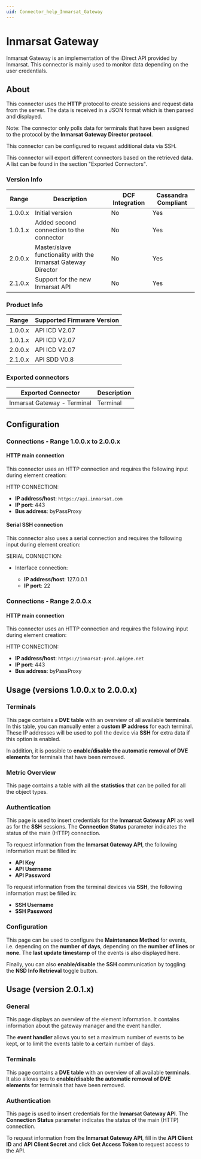 ```yaml
---
uid: Connector_help_Inmarsat_Gateway
---
```


# Inmarsat Gateway

Inmarsat Gateway is an implementation of the iDirect API provided by Inmarsat. This connector is mainly used to monitor data depending on the user credentials.

## About

This connector uses the **HTTP** protocol to create sessions and request data from the server. The data is received in a JSON format which is then parsed and displayed.

Note: The connector only polls data for terminals that have been assigned to the protocol by the **Inmarsat Gateway Director protocol**.

This connector can be configured to request additional data via SSH.

This connector will export different connectors based on the retrieved data. A list can be found in the section "Exported Connectors".

### Version Info

| Range   | Description                                                   | DCF Integration | Cassandra Compliant |
|---------|---------------------------------------------------------------|-----------------|---------------------|
| 1.0.0.x | Initial version                                               | No              | Yes                 |
| 1.0.1.x | Added second connection to the connector                      | No              | Yes                 |
| 2.0.0.x | Master/slave functionality with the Inmarsat Gateway Director | No              | Yes                 |
| 2.1.0.x | Support for the new Inmarsat API                              | No              | Yes                 |

### Product Info

| Range | Supported Firmware Version |
|------------------|-----------------------------|
| 1.0.0.x          | API ICD V2.07               |
| 1.0.1.x          | API ICD V2.07               |
| 2.0.0.x          | API ICD V2.07               |
| 2.1.0.x          | API SDD V0.8                |

### Exported connectors

| Exported Connector          | Description |
|-----------------------------|-------------|
| Inmarsat Gateway - Terminal | Terminal    |

## Configuration

### Connections - Range 1.0.0.x to 2.0.0.x

#### HTTP main connection

This connector uses an HTTP connection and requires the following input during element creation:

HTTP CONNECTION:

- **IP address/host**: `https://api.inmarsat.com`
- **IP port**: 443
- **Bus address**: byPassProxy

#### Serial SSH connection

This connector also uses a serial connection and requires the following input during element creation:

SERIAL CONNECTION:

- Interface connection:

  - **IP address/host**: 127.0.0.1
  - **IP port**: 22

### Connections - Range 2.0.0.x

#### HTTP main connection

This connector uses an HTTP connection and requires the following input during element creation:

HTTP CONNECTION:

- **IP address/host**: `https://inmarsat-prod.apigee.net`
- **IP port**: 443
- **Bus address**: byPassProxy

## Usage (versions 1.0.0.x to 2.0.0.x)

### Terminals

This page contains a **DVE table** with an overview of all available **terminals**. In this table, you can manually enter a **custom IP address** for each terminal. These IP addresses will be used to poll the device via **SSH** for extra data if this option is enabled.

In addition, it is possible to **enable/disable the automatic removal of DVE elements** for terminals that have been removed.

### Metric Overview

This page contains a table with all the **statistics** that can be polled for all the object types.

### Authentication

This page is used to insert credentials for the **Inmarsat Gateway API** as well as for the **SSH** sessions. The **Connection Status** parameter indicates the status of the main (HTTP) connection.

To request information from the **Inmarsat Gateway API**, the following information must be filled in:

- **API Key**
- **API Username**
- **API Password**

To request information from the terminal devices via **SSH**, the following information must be filled in:

- **SSH Username**
- **SSH Password**

### Configuration

This page can be used to configure the **Maintenance Method** for events, i.e. depending on the **number** **of days**, depending on the **number** **of lines** or **none**. The **last update timestamp** of the events is also displayed here.

Finally, you can also **enable/disable** the **SSH** communication by toggling the **NSD Info Retrieval** toggle button.

## Usage (version 2.0.1.x)

### General

This page displays an overview of the element information. It contains information about the gateway manager and the event handler.

The **event handler** allows you to set a maximum number of events to be kept, or to limit the events table to a certain number of days.

### Terminals

This page contains a **DVE table** with an overview of all available **terminals**. It also allows you to **enable/disable the automatic removal of DVE elements** for terminals that have been removed.

### Authentication

This page is used to insert credentials for the **Inmarsat Gateway API**. The **Connection Status** parameter indicates the status of the main (HTTP) connection.

To request information from the **Inmarsat Gateway API**, fill in the **API Client ID** and **API Client Secret** and click **Get Access Token** to request access to the API.
